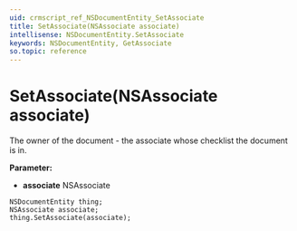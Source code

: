 ```yaml
---
uid: crmscript_ref_NSDocumentEntity_SetAssociate
title: SetAssociate(NSAssociate associate)
intellisense: NSDocumentEntity.SetAssociate
keywords: NSDocumentEntity, GetAssociate
so.topic: reference
---
```


# SetAssociate(NSAssociate associate)

The owner of the document - the associate whose checklist the document is in.

**Parameter:** 
 - **associate** NSAssociate

```crmscript
NSDocumentEntity thing;
NSAssociate associate;
thing.SetAssociate(associate);
```

